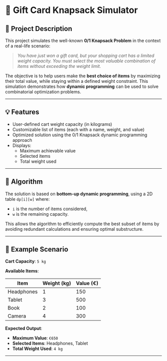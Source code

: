 # 🛒 Gift Card Knapsack Simulator

## 📌 Project Description

This project simulates the well-known **0/1 Knapsack Problem** in the context of a real-life scenario:

> _You have just won a gift card, but your shopping cart has a limited weight capacity. You must select the most valuable combination of items without exceeding the weight limit._

The objective is to help users make the **best choice of items** by maximizing their total value, while staying within a defined weight constraint. This simulation demonstrates how **dynamic programming** can be used to solve combinatorial optimization problems.

---

## 💡 Features

- User-defined cart weight capacity (in kilograms)
- Customizable list of items (each with a name, weight, and value)
- Optimized solution using the 0/1 Knapsack dynamic programming approach
- Displays:
  - Maximum achievable value
  - Selected items
  - Total weight used

---

## 🧠 Algorithm

The solution is based on **bottom-up dynamic programming**, using a 2D table `dp[i][w]` where:
- `i` is the number of items considered,
- `w` is the remaining capacity.

This allows the algorithm to efficiently compute the best subset of items by avoiding redundant calculations and ensuring optimal substructure.

---

## 🧪 Example Scenario

**Cart Capacity**: `5 kg`

**Available Items**:

| Item       | Weight (kg) | Value (€) |
|------------|-------------|-----------|
| Headphones | 1           | 150       |
| Tablet     | 3           | 500       |
| Book       | 2           | 100       |
| Camera     | 4           | 300       |

**Expected Output**:
- **Maximum Value**: `€650`
- **Selected Items**: Headphones, Tablet
- **Total Weight Used**: `4 kg`

---
